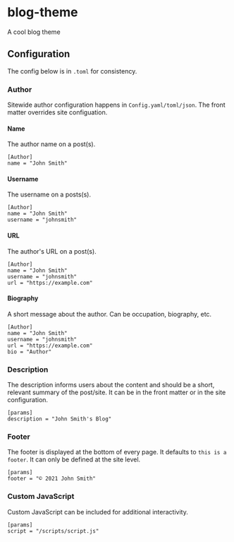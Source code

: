 # blog-theme

A cool blog theme

## Configuration

The config below is in `.toml` for consistency.

### Author

Sitewide author configuration happens in `Config.yaml/toml/json`. The front matter overrides site configuation.

#### Name

The author name on a post(s).

```
[Author]
name = "John Smith"
```

#### Username

The username on a posts(s).

```
[Author]
name = "John Smith"
username = "johnsmith"
```

#### URL

The author's URL on a post(s).

```
[Author]
name = "John Smith"
username = "johnsmith"
url = "https://example.com"
```

#### Biography

A short message about the author. Can be occupation, biography, etc.

```
[Author]
name = "John Smith"
username = "johnsmith"
url = "https://example.com"
bio = "Author"
```

### Description

The description informs users about the content and should be a short, relevant summary of the post/site. It can be in the front matter or in the site configuration.

```
[params]
description = "John Smith's Blog"
```

### Footer

The footer is displayed at the bottom of every page. It defaults to `this is a footer`. It can only be defined at the site level.

```
[params]
footer = "© 2021 John Smith"
```

### Custom JavaScript

Custom JavaScript can be included for additional interactivity.

```
[params]
script = "/scripts/script.js"
```
